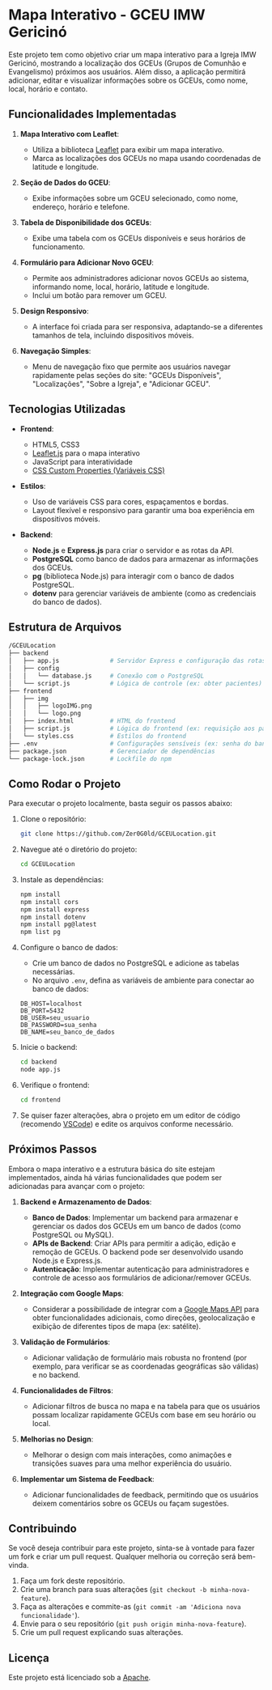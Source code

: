 # Mapa Interativo - GCEU IMW Gericinó

Este projeto tem como objetivo criar um mapa interativo para a Igreja IMW Gericinó, mostrando a localização dos GCEUs (Grupos de Comunhão e Evangelismo) próximos aos usuários. Além disso, a aplicação permitirá adicionar, editar e visualizar informações sobre os GCEUs, como nome, local, horário e contato.

## Funcionalidades Implementadas

1. **Mapa Interativo com Leaflet**: 
   - Utiliza a biblioteca [Leaflet](https://leafletjs.com/) para exibir um mapa interativo.
   - Marca as localizações dos GCEUs no mapa usando coordenadas de latitude e longitude.
   
2. **Seção de Dados do GCEU**:
   - Exibe informações sobre um GCEU selecionado, como nome, endereço, horário e telefone.
   
3. **Tabela de Disponibilidade dos GCEUs**:
   - Exibe uma tabela com os GCEUs disponíveis e seus horários de funcionamento.

4. **Formulário para Adicionar Novo GCEU**:
   - Permite aos administradores adicionar novos GCEUs ao sistema, informando nome, local, horário, latitude e longitude.
   - Inclui um botão para remover um GCEU.

5. **Design Responsivo**:
   - A interface foi criada para ser responsiva, adaptando-se a diferentes tamanhos de tela, incluindo dispositivos móveis.

6. **Navegação Simples**:
   - Menu de navegação fixo que permite aos usuários navegar rapidamente pelas seções do site: "GCEUs Disponíveis", "Localizações", "Sobre a Igreja", e "Adicionar GCEU".

## Tecnologias Utilizadas

- **Frontend**:
  - HTML5, CSS3
  - [Leaflet.js](https://leafletjs.com/) para o mapa interativo
  - JavaScript para interatividade
  - [CSS Custom Properties (Variáveis CSS)](https://developer.mozilla.org/en-US/docs/Web/CSS/--*)

- **Estilos**:
  - Uso de variáveis CSS para cores, espaçamentos e bordas.
  - Layout flexível e responsivo para garantir uma boa experiência em dispositivos móveis.

- **Backend**:
  - **Node.js** e **Express.js** para criar o servidor e as rotas da API.
  - **PostgreSQL** como banco de dados para armazenar as informações dos GCEUs.
  - **pg** (biblioteca Node.js) para interagir com o banco de dados PostgreSQL.
  - **dotenv** para gerenciar variáveis de ambiente (como as credenciais do banco de dados).

## Estrutura de Arquivos

```bash
/GCEULocation
├── backend
│   ├── app.js              # Servidor Express e configuração das rotas
│   ├── config
│   │   └── database.js     # Conexão com o PostgreSQL
│   └── script.js           # Lógica de controle (ex: obter pacientes)
├── frontend
│   ├── img
│   │   ├── logoIMG.png
│   │   └── logo.png
│   ├── index.html          # HTML do frontend
│   ├── script.js           # Lógica do frontend (ex: requisição aos pacientes)
│   └── styles.css          # Estilos do frontend
├── .env                    # Configurações sensíveis (ex: senha do banco)
├── package.json            # Gerenciador de dependências
└── package-lock.json       # Lockfile do npm
```

## Como Rodar o Projeto

Para executar o projeto localmente, basta seguir os passos abaixo:

1. Clone o repositório:
   ```bash
   git clone https://github.com/Zer0G0ld/GCEULocation.git
   ```

2. Navegue até o diretório do projeto:
   ```bash
   cd GCEULocation
   ```

3. Instale as dependências:
   ```bash
   npm install
   npm install cors
   npm install express
   npm install dotenv
   npm install pg@latest
   npm list pg
   ```

4. Configure o banco de dados:
   - Crie um banco de dados no PostgreSQL e adicione as tabelas necessárias.
   - No arquivo `.env`, defina as variáveis de ambiente para conectar ao banco de dados:
   
   ```env
   DB_HOST=localhost
   DB_PORT=5432
   DB_USER=seu_usuario
   DB_PASSWORD=sua_senha
   DB_NAME=seu_banco_de_dados
   ```

5. Inicie o backend:
   ```bash
   cd backend
   node app.js
   ```

6. Verifique o frontend:
   ```bash
   cd frontend
   ```

7. Se quiser fazer alterações, abra o projeto em um editor de código (recomendo [VSCode](https://code.visualstudio.com/)) e edite os arquivos conforme necessário.

## Próximos Passos

Embora o mapa interativo e a estrutura básica do site estejam implementados, ainda há várias funcionalidades que podem ser adicionadas para avançar com o projeto:

1. **Backend e Armazenamento de Dados**:
   - **Banco de Dados**: Implementar um backend para armazenar e gerenciar os dados dos GCEUs em um banco de dados (como PostgreSQL ou MySQL).
   - **APIs de Backend**: Criar APIs para permitir a adição, edição e remoção de GCEUs. O backend pode ser desenvolvido usando Node.js e Express.js.
   - **Autenticação**: Implementar autenticação para administradores e controle de acesso aos formulários de adicionar/remover GCEUs.

2. **Integração com Google Maps**:
   - Considerar a possibilidade de integrar com a [Google Maps API](https://developers.google.com/maps) para obter funcionalidades adicionais, como direções, geolocalização e exibição de diferentes tipos de mapa (ex: satélite).

3. **Validação de Formulários**:
   - Adicionar validação de formulário mais robusta no frontend (por exemplo, para verificar se as coordenadas geográficas são válidas) e no backend.

4. **Funcionalidades de Filtros**:
   - Adicionar filtros de busca no mapa e na tabela para que os usuários possam localizar rapidamente GCEUs com base em seu horário ou local.

5. **Melhorias no Design**:
   - Melhorar o design com mais interações, como animações e transições suaves para uma melhor experiência do usuário.

6. **Implementar um Sistema de Feedback**:
   - Adicionar funcionalidades de feedback, permitindo que os usuários deixem comentários sobre os GCEUs ou façam sugestões.

## Contribuindo

Se você deseja contribuir para este projeto, sinta-se à vontade para fazer um fork e criar um pull request. Qualquer melhoria ou correção será bem-vinda.

1. Faça um fork deste repositório.
2. Crie uma branch para suas alterações (`git checkout -b minha-nova-feature`).
3. Faça as alterações e commite-as (`git commit -am 'Adiciona nova funcionalidade'`).
4. Envie para o seu repositório (`git push origin minha-nova-feature`).
5. Crie um pull request explicando suas alterações.

## Licença

Este projeto está licenciado sob a [Apache](LICENSE).
